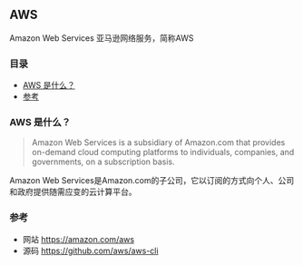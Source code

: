 ## AWS

Amazon Web Services 亚马逊网络服务，简称AWS

### 目录
* [AWS 是什么？](#AWS-是什么？)
* [参考](#参考)

### AWS 是什么？
> Amazon Web Services is a subsidiary of Amazon.com that provides on-demand cloud computing platforms to individuals, companies, and governments, on a subscription basis.

Amazon Web Services是Amazon.com的子公司，它以订阅的方式向个人、公司和政府提供随需应变的云计算平台。

### 参考
* 网站 https://amazon.com/aws
* 源码 https://github.com/aws/aws-cli
